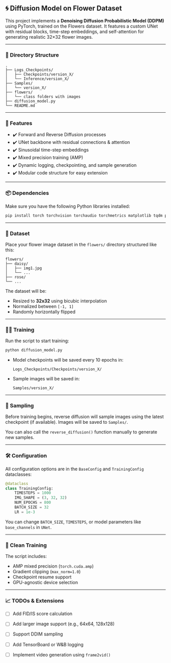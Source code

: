 ## 🌀 Diffusion Model on Flower Dataset

This project implements a **Denoising Diffusion Probabilistic Model (DDPM)** using PyTorch, trained on the Flowers dataset. It features a custom UNet with residual blocks, time-step embeddings, and self-attention for generating realistic 32×32 flower images.

---

### 📁 Directory Structure

```
.
├── Logs_Checkpoints/
│   ├── Checkpoints/version_X/
│   └── Inference/version_X/
├── Samples/
│   └── version_X/
├── flowers/
│   └── class folders with images
├── diffusion_model.py
└── README.md
```

---

### 🚀 Features

* ✔️ Forward and Reverse Diffusion processes
* ✔️ UNet backbone with residual connections & attention
* ✔️ Sinusoidal time-step embeddings
* ✔️ Mixed precision training (AMP)
* ✔️ Dynamic logging, checkpointing, and sample generation
* ✔️ Modular code structure for easy extension

---

### 📦 Dependencies

Make sure you have the following Python libraries installed:

```bash
pip install torch torchvision torchaudio torchmetrics matplotlib tqdm pillow
```

---

### 📂 Dataset

Place your flower image dataset in the `flowers/` directory structured like this:

```
flowers/
├── daisy/
│   ├── img1.jpg
│   └── ...
├── rose/
└── ...
```

The dataset will be:

* Resized to **32x32** using bicubic interpolation
* Normalized between `[-1, 1]`
* Randomly horizontally flipped

---

### 🏋️‍♂️ Training

Run the script to start training:

```bash
python diffusion_model.py
```

* Model checkpoints will be saved every 10 epochs in:

  ```
  Logs_Checkpoints/Checkpoints/version_X/
  ```
* Sample images will be saved in:

  ```
  Samples/version_X/
  ```

---

### 🧪 Sampling

Before training begins, reverse diffusion will sample images using the latest checkpoint (if available). Images will be saved to `Samples/`.

You can also call the `reverse_diffusion()` function manually to generate new samples.

---

### 🛠 Configuration

All configuration options are in the `BaseConfig` and `TrainingConfig` dataclasses:

```python
@dataclass
class TrainingConfig:
    TIMESTEPS = 1000
    IMG_SHAPE = (3, 32, 32)
    NUM_EPOCHS = 800
    BATCH_SIZE = 32
    LR = 1e-3
```

You can change `BATCH_SIZE`, `TIMESTEPS`, or model parameters like `base_channels` in `UNet`.

---

### 🧼 Clean Training

The script includes:

* AMP mixed precision (`torch.cuda.amp`)
* Gradient clipping (`max_norm=1.0`)
* Checkpoint resume support
* GPU-agnostic device selection

---

### 📈 TODOs & Extensions

* [ ] Add FID/IS score calculation
* [ ] Add larger image support (e.g., 64x64, 128x128)
* [ ] Support DDIM sampling
* [ ] Add TensorBoard or W\&B logging
* [ ] Implement video generation using `frame2vid()`

